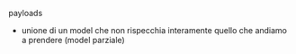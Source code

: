 payloads
- unione di un model che non rispecchia interamente quello che andiamo a prendere (model parziale)

